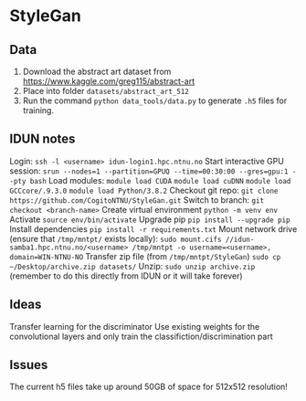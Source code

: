 # StyleGan

## Data

1. Download the abstract art dataset from https://www.kaggle.com/greg115/abstract-art
2. Place into folder `datasets/abstract_art_512`
3. Run the command `python data_tools/data.py` to generate `.h5` files for training.



## IDUN notes

Login: `ssh -l <username> idun-login1.hpc.ntnu.no`
Start interactive GPU session: `srun --nodes=1 --partition=GPUQ --time=00:30:00 --gres=gpu:1 --pty bash`
Load modules:
`module load CUDA`
`module load cuDNN`
`module load GCCcore/.9.3.0`
`module load Python/3.8.2`
Checkout git repo: `git clone https://github.com/CogitoNTNU/StyleGan.git`
Switch to branch: `git checkout <branch-name>`
Create virtual environment `python -m venv env`
Activate `source env/bin/activate`
Upgrade pip `pip install --upgrade pip`
Install dependencies `pip install -r requirements.txt`
Mount network drive (ensure that `/tmp/mntpt/` exists locally): `sudo mount.cifs //idun-samba1.hpc.ntnu.no/<username> /tmp/mntpt -o username=<username>, domain=WIN-NTNU-NO`
Transfer zip file (from `/tmp/mntpt/StyleGan`) `sudo cp ~/Desktop/archive.zip datasets/` 
Unzip: `sudo unzip archive.zip` (remember to do this directly from IDUN or it will take forever)


## Ideas

Transfer learning for the discriminator
Use existing weights for the convolutional layers and only train the classifiction/discrimination part


## Issues

The current h5 files take up around 50GB of space for 512x512 resolution!